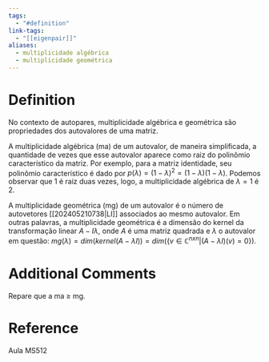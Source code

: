 ```yaml
---
tags:
  - "#definition"
link-tags:
  - "[[eigenpair]]"
aliases:
  - multiplicidade algébrica
  - multiplicidade geométrica
---
```

# Definition 
No contexto de autopares, multiplicidade algébrica e geométrica são propriedades dos autovalores de uma matriz.

A multiplicidade algébrica (ma) de um autovalor, de maneira simplificada, a quantidade de vezes que esse autovalor aparece como raiz do polinômio característico da matriz. Por exemplo, para a matriz identidade, seu polinômio característico é dado por $p(\lambda) = (1 - \lambda) ^2 = (1 - \lambda) (1 - \lambda)$. Podemos observar que 1 é raiz duas vezes, logo, a multiplicidade algébrica de $\lambda = 1$ é 2.

A multiplicidade geométrica (mg) de um autovalor é o número de autovetores [[202405210738|LI]] associados ao mesmo autovalor. Em outras palavras, a multiplicidade geométrica é a dimensão do kernel da transformação linear $A - I\lambda$, onde $A$ é uma matriz quadrada e $\lambda$ o autovalor em questão: $mg(\lambda) = dim(kernel(A - \lambda I)) = dim(\{v \in \mathbb{C}^{nxn} | (A - \lambda I)(v) = 0\})$.

# Additional Comments
Repare que a ma $\geq$ mg.

# Reference
Aula MS512

